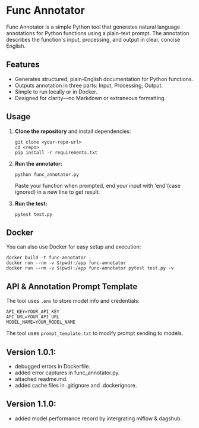 # Func Annotator

Func Annotator is a simple Python tool that generates natural language annotations for Python functions using a plain-text prompt. The annotation describes the function's input, processing, and output in clear, concise English.

## Features

- Generates structured, plain-English documentation for Python functions.
- Outputs annotation in three parts: Input, Processing, Output.
- Simple to run locally or in Docker.
- Designed for clarity—no Markdown or extraneous formatting.

## Usage

1. **Clone the repository** and install dependencies:
   ```
   git clone <your-repo-url>
   cd <repo>
   pip install -r requirements.txt
   ```

2. **Run the annotator:**
   ```
   python func_annotator.py
   ```

   Paste your function when prompted, end your input with 'end'(case ignored) in a new line to get result.

3. **Run the test:**
   ```
   pytest test.py
   ```

## Docker

You can also use Docker for easy setup and execution:

```
docker build -t func-annotator .
docker run --rm -v $(pwd):/app func-annotator
docker run --rm -v $(pwd):/app func-annotator pytest test.py -v
```

## API & Annotation Prompt Template

The tool uses `.env` to store model info and credentials:

```
API_KEY=YOUR_API_KEY
API_URL=YOUR_API_URL
MODEL_NAME=YOUR_MODEL_NAME
```

The tool uses `prompt_template.txt` to modify prompt sending to models.


## Version 1.0.1:

- debugged errors in Dockerfile.
- added error captures in func_annotator.py.
- attached readme.md.
- added cache files in .gitignore and .dockerignore.

## Version 1.1.0:
- added model performance record by intergrating mlflow & dagshub.
